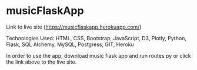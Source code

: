# musicFlaskApp

Link to live site (https://musicflaskapp.herokuapp.com/)

Technologies Used: HTML, CSS, Bootstrap, JavaScript, D3, Plotly, Python, Flask, SQL Alchemy, MySQL, Postgress, GIT, Heroku

In order to use the app, download music flask app and run routes.py or click the link above to the live site.
